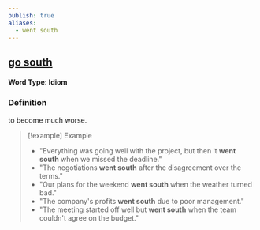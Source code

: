 ```yaml
---
publish: true
aliases:
  - went south
---
```


## [go south](https://dictionary.cambridge.org/dictionary/english/go-south)
#### Word Type: Idiom
### Definition
to become much worse.

> [!example] Example
> 
> - "Everything was going well with the project, but then it **went south** when we missed the deadline."
> - "The negotiations **went south** after the disagreement over the terms."
> - "Our plans for the weekend **went south** when the weather turned bad."
> - "The company's profits **went south** due to poor management."
> - "The meeting started off well but **went south** when the team couldn't agree on the budget."
